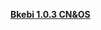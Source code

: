 **[Bkebi 1.0.3 CN&OS](https://drive.google.com/file/d/1ZneAs66eEWCG7Zh8Fd-zPF9A-H7XNbxV/view?usp=share_link)**
